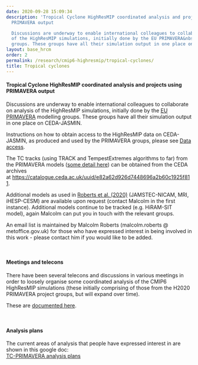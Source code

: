 ```yaml
---
date: 2020-09-28 15:09:34
description: 'Tropical Cyclone HighResMIP coordinated analysis and projects using
  PRIMAVERA output

  Discussions are underway to enable international colleagues to collaborate on analysis
  of the HighResMIP simulations, initially done by the EU PRIMAVERA&nbsp;modelling
  groups. These groups have all their simulation output in one place on CEDA-JASMIN.'
layout: base_hrcm
order: 2
permalink: /research/cmip6-highresmip/tropical-cyclones/
title: Tropical cyclones
---
```


<h4>Tropical Cyclone HighResMIP coordinated analysis and projects using PRIMAVERA output</h4>
<p>Discussions are underway to enable international colleagues to collaborate on analysis of the HighResMIP simulations, initially done by the <a href="https://www.primavera-h2020.eu">EU PRIMAVERA</a>&nbsp;modelling groups. These groups have all their simulation output in one place on CEDA-JASMIN.</p>
<p>Instructions on how to obtain access to the HighResMIP data on CEDA-JASMIN, as produced and used by the PRIMAVERA groups, please see <a href="https://www.primavera-h2020.eu/modelling/data-code/">Data access</a>.</p>
<p>The TC tracks&nbsp;<span>(using TRACK and TempestExtremes algorithms to far)</span> from the PRIMAVERA models (<a href="https://docs.google.com/document/d/14DZBdZRpZ5P2wIEtl8se6SRtDVZ61FairXVBDKKhipQ/edit">some detail here</a>) can be obtained from the <span>CEDA archives at&nbsp;</span><a href="https://catalogue.ceda.ac.uk/uuid/e82a62d926d7448696a2b60c1925f811">https://catalogue.ceda.ac.uk/uuid/e82a62d926d7448696a2b60c1925f811</a><span>.</span></p>
<p><span></span></p>
<p><span>Additional models&nbsp;as used in <a href="https://agupubs.onlinelibrary.wiley.com/doi/full/10.1029/2020GL088662">Roberts et al. (2020)</a> (JAMSTEC-NICAM, MRI, iHESP-CESM) are available upon request (contact Malcolm in the first instance). Additional models continue to be tracked (e.g. HiRAM-SIT model), again Malcolm can put you in touch with the relevant groups.&nbsp;</span></p>
<p></p>
<p>An email list is maintained by Malcolm Roberts (malcolm.roberts @ metoffice.gov.uk) for those who have expressed interest in being involved in this work - please contact him if you would like to be added.</p>
<p>&nbsp;</p>
<h4>Meetings and telecons</h4>
<p>There have been several telecons and discussions in various meetings in order to loosely organise some coordinated analysis of the CMIP6 HighResMIP simulations (these initially comprising of those from the H2020 PRIMAVERA project groups, but will expand over time).</p>
<p>These are&nbsp;<a href="http://collab.knmi.nl/public_pages/316">documented here</a>.</p>
<p>&nbsp;</p>
<h4>Analysis plans</h4>
<p>The current areas of analysis that people have expressed interest in are shown in this google doc:<br><a href="https://docs.google.com/document/d/1aE07sJ2xMNJSPRQnDc7twcnoOsQKp0U4yTtf1zA-PLI/edit?usp=sharing">TC-PRIMAVERA analysis plans</a></p>
